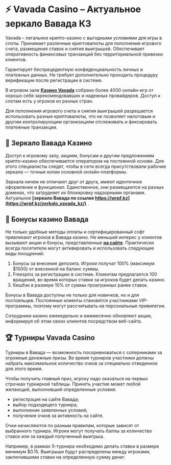 # ⚡️ Vavada Casino – Актуальное зеркало Вавада КЗ

Vavada – легальное крипто-казино с выгодными условиями для игры в слоты. Принимает различные криптовалюты для пополнения игрового счета, размещения ставок и снятия выигрышей. 
Обеспечивает оперативность финансовых транзакций без территориальной привязки клиентов. 

Гарантирует беспрецедентную конфиденциальность личных и платежных данных. Не требует дополнительно проходить процедуру верификации после регистрации в системе.

В игровом зале **[Казино Vavada](https://wrpf.kz)** собрано более 4000 онлайн-игр от хорошо себя зарекомендовавших и надежных провайдеров. Доступ к слотам есть у игроков из разных стран. 

Для пополнения игрового счета и снятия выигрышей разрешается использовать разные криптовалюты, что не позволяет налоговым и другим контролирующим организациям отслеживать и фиксировать платежные транзакции.

## 🔎 Зеркало Вавада Казино

Доступ к игровому залу, акциям, бонусам и другим предложениям крипто-казино обеспечивается оператором на постоянной основе. Для этого специалисты следят, чтобы в сети всегда присутствовали рабочие зеркала — точные копии основной онлайн-платформы. 

Зеркала ничем не отличают друг от друга, имеют идентичное оформление и функционал. Единственное, они размещаются на разных доменах, что затрудняет их блокировку надзорными органами. Актуальное **[зеркало Вавада по ссылке https://wrpf.kz](https://wrpf.kz/zerkalo_vavada_kz/)** .

## 🎁 Бонусы казино Вавада

Не только удобные методы оплаты и сертифицированный софт привлекают игроков в Вавада казино. 
Не меньший интерес у клиентов вызывают акции и бонусы, представленные **[на сайте](https://wrpf.kz/bonuses_vavada_casino)**.
Практически всегда посетители могут активировать и использовать следующие виды поощрений:

<ol>
<li>Бонусы за внесение депозита. Игроки получат 100% (максимум $1000) от внесенной на баланс суммы.</li>
<li>Freespins за регистрацию в системе. Клиентам предлагается 100 вращений, во время которых ставки за игроков будет делать казино.</li>
<li>Кешбэк в размере 10% от суммы проигранных ранее ставок.</li>
</ol>

Бонусы в Вавада доступны не только для новичков, но и для постояльцев. Постоянные клиенты становятся участниками VIP-программы, поэтому могут рассчитывать на персональные привилегии. 

Сотрудники казино еженедельно и ежемесячно обновляют акции, информируя об этом своих клиентов посредством веб-сайта.

## 🏆 Турниры Vavada Casino

Турниры в Вавада — возможность посоревноваться с соперниками за огромные денежные призы. Во время турниров участники должны набрать максимальное количество очков за специально отведенное для этого время. 

Чтобы получить главный приз, игроку надо оказаться на первых строчках турнирной таблицы.
Принять участие может любой желающий, выполнивший определенные условия:

<ul>
<li>регистрация на сайте Вавада;
<li>выбор подходящего турнира;
<li>выполнение заявленных условий;
<li>получение очков за активность на сайте.</li>
</ul>

Очки начисляются по разным правилам, которые зависят от выбранного турнира. Игроки могут получать баллы за количество ставок или за каждый полученный выигрыш. 

Например, в рамках Х-турнира необходимо делать ставки в размере минимум $0.15. Выигрыши будут распределены между игроками, заключившими ставки на определенную сумму денег.
